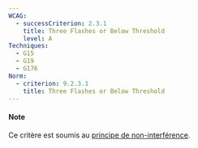 ```yaml
---
WCAG:
  - successCriterion: 2.3.1
    title: Three Flashes or Below Threshold
    level: A
Techniques:
  - G15
  - G19
  - G176
Norm:
  - criterion: 9.2.3.1
    title: Three Flashes or Below Threshold
---
```


#### Note

Ce critère est soumis au [principe de non-interférence](./methodo-test.html#principe-de-non-interférence).